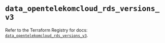 # `data_opentelekomcloud_rds_versions_v3`

Refer to the Terraform Registry for docs: [`data_opentelekomcloud_rds_versions_v3`](https://registry.terraform.io/providers/opentelekomcloud/opentelekomcloud/1.36.14/docs/data-sources/rds_versions_v3).
